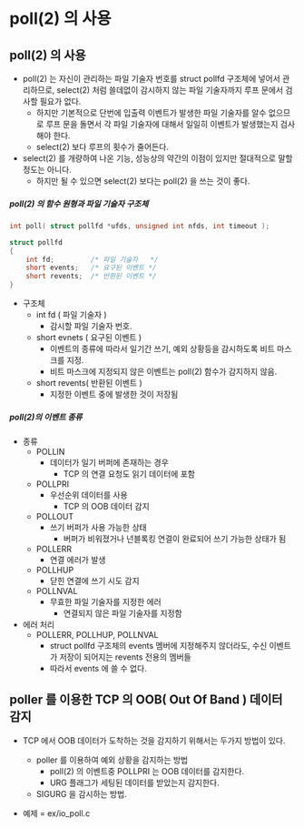 # poll(2) 의 사용

## poll(2) 의 사용
* poll(2) 는 자신이 관리하는 파일 기술자 번호를 struct pollfd 구조체에 넣어서 관리하므로,
	select(2) 처럼 쓸데없이 감시하지 않는 파일 기술자까지 루프 문에서 검사할 필요가 없다.
	- 하지만 기본적으로 단번에 입출력 이벤트가 발생한 파일 기술자를 알수 없으므로
	루프 문을 돌면서 각 파일 기술자에 대해서 일일히 이벤트가 발생했는지 검사해야 한다.
	- select(2) 보다 루프의 횟수가 줄어든다.
* select(2) 를 개량하여 나온 기능, 성능상의 약간의 이점이 있지만 절대적으로 말할 정도는 아니다.
	- 하지만 될 수 있으면 select(2) 보다는 poll(2) 을 쓰는 것이 좋다.

##### poll(2) 의 함수 원형과 파일 기술자 구조체
```c++
int poll( struct pollfd *ufds, unsigned int nfds, int timeout );

struct pollfd
{
	int fd;         /* 파일 기술자   */
	short events;   /* 요구된 이벤트 */
	short revents;  /* 반환된 이벤트 */
}
```
* 구조체
	* int fd ( 파일 기술자 )
		- 감시할 파일 기술자 번호.
	* short evnets ( 요구된 이벤트 )
		- 이벤트의 종류에 따라서 일기간 쓰기, 예외 상황등을 감시하도록 비트 마스크를 지정.
		- 비트 마스크에 지정되지 않은 이벤트는 poll(2) 함수가 감지하지 않음.
	* short revents( 반환된 이벤트 )
		- 지정한 이벤트 중에 발생한 것이 저장됨

##### poll(2)의 이벤트 종류
* 종류
	* POLLIN
		- 데이터가 일기 버퍼에 존재하는 경우
			* TCP 의 연결 요청도 읽기 데이터에 포함
	* POLLPRI
		- 우선순위 데이터를 사용
			- TCP 의 OOB 데이터 감지
	* POLLOUT
		- 쓰기 버퍼가 사용 가능한 상태
			- 버퍼가 비워졌거나 넌블록킹 연결이 완료되어 쓰기 가능한 상태가 됨
	* POLLERR
		- 연결 에러가 발생
	* POLLHUP
		- 닫힌 연결에 쓰기 시도 감지
	* POLLNVAL
		- 무효한 파일 기술자를 지정한 에러
			- 연결되지 않은 파일 기술자를 지정함
* 에러 처리
	* POLLERR, POLLHUP, POLLNVAL
		- struct pollfd 구조체의 events 멤버에 지정해주지 않더라도, 수신 이벤트가 저장이 되어지는
		revents 전용의 멤버들
		- 따라서 events 에 쓸 수 없다.


## poller 를 이용한 TCP 의 OOB( Out Of Band ) 데이터 감지
* TCP 에서 OOB 데이터가 도착하는 것을 감지하기 위해서는 두가지 방법이 있다.
	- poller 를 이용하여 예외 상황을 감지하는 방법
		- poll(2) 의 이벤트중 POLLPRI 는 OOB 데이터를 감지한다.
		- URG 플래그가 세팅된 데이터를 받았는지 감지한다.
	- SIGURG 을 감시하는 방법.

* 예제
	= ex/io_poll.c

